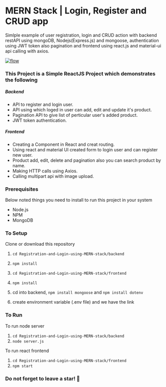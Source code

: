# MERN Stack | Login, Register and CRUD app
Simlple example of user registration, login and CRUD action with backend restAPI using mongoDB, Nodejs(Express.js) and mongoose, authentication using JWT token also pagination and frontend using react.js and material-ui api calling with axios.

[![flow](https://github.com/FSojitra/Registration-Login-and-CRUD-Action-using-MERN-stack/blob/development/MERN.gif)](https://github.com/FSojitra/Registration-Login-and-CRUD-Action-using-MERN-stack/blob/development/MERN.gif)

### This Project is a Simple ReactJS Project which demonstrates the following
##### Backend
- API to register and login user.
- API using which loged in user can add, edit and update it's product.
- Pagination API to give list of perticular user's added product.
- JWT token authentication.

##### Frontend
- Creating a Component in React and creat routing.
- Using react and material UI created form to login user and can register new user.
- Product add, edit, delete and pagination also you can search product by name.
- Making HTTP calls using Axios.
- Calling multipart api with image upload.

### Prerequisites
Below noted things you need to install to run this project in your system

- Node.js
- NPM
- MongoDB

### To Setup
Clone or download this repository

1. `cd Registration-and-Login-using-MERN-stack/backend`
2. `npm install`
3. `cd Registration-and-Login-using-MERN-stack/frontend`
4. `npm install`

5. cd into backend, `npm install mongoose` and `npm install dotenv`
6. create environment variable (.env file) and we have the link

### To Run
To run node server
1. `cd Registration-and-Login-using-MERN-stack/backend`
2. `node server.js`

To run react frontend
1. `cd Registration-and-Login-using-MERN-stack/frontend`
2. `npm start`

<!-- ### Login and Register screen
[![login](https://github.com/FSojitra/Registration-Login-and-CRUD-Action-using-MERN-stack/blob/master/login.png)](https://github.com/FSojitra/Registration-Login-and-CRUD-Action-using-MERN-stack/blob/master/login.png)[![register](https://github.com/FSojitra/Registration-Login-and-CRUD-Action-using-MERN-stack/blob/master/register.png)](https://github.com/FSojitra/Registration-Login-and-CRUD-Action-using-MERN-stack/blob/master/register.png)

### Product Add and Edit screen
[![add](https://github.com/FSojitra/Registration-Login-and-CRUD-Action-using-MERN-stack/blob/master/add.png)](https://github.com/FSojitra/Registration-Login-and-CRUD-Action-using-MERN-stack/blob/master/add.png)  [![edit](https://github.com/FSojitra/Registration-Login-and-CRUD-Action-using-MERN-stack/blob/master/edit.png)](https://github.com/FSojitra/Registration-Login-and-CRUD-Action-using-MERN-stack/blob/master/edit.png)

### Product Pagination screen
[![dashboard](https://github.com/FSojitra/Registration-Login-and-CRUD-Action-using-MERN-stack/blob/master/dashboard.png)](https://github.com/FSojitra/Registration-Login-and-CRUD-Action-using-MERN-stack/blob/master/dashboard.png) -->

### Do not forget to leave a star! :hugs:
